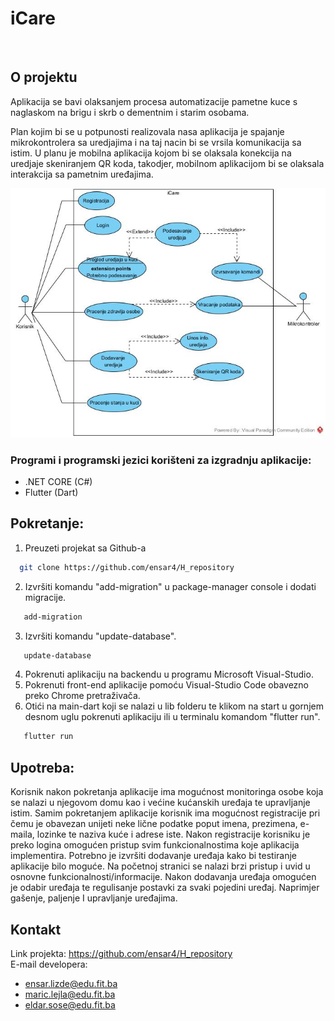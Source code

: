 # iCare
<br />

## O projektu
Aplikacija se bavi olaksanjem procesa automatizacije pametne kuce s naglaskom na brigu i skrb o dementnim i starim osobama. 

Plan kojim bi se u potpunosti realizovala nasa aplikacija je spajanje mikrokontrolera sa uredjajima i na taj nacin bi se vrsila komunikacija sa istim. U planu je mobilna aplikacija kojom bi se olaksala konekcija na uredjaje skeniranjem QR koda, takodjer, mobilnom aplikacijom bi se olaksala interakcija sa pametnim uređajima. 



![My Image](iCare.jpg)
<!-- Programi -->
### Programi i programski jezici korišteni za izgradnju aplikacije:
- .NET CORE (C#)
- Flutter (Dart)

<!-- Pokretanje -->
## Pokretanje:
1. Preuzeti projekat sa Github-a
 ```sh
   git clone https://github.com/ensar4/H_repository
   ```
2. Izvršiti komandu "add-migration" u package-manager console i dodati migracije.
```sh
   add-migration
   ```
3. Izvršiti komandu "update-database".
```sh
   update-database
   ```
4. Pokrenuti aplikaciju na backendu u programu Microsoft Visual-Studio.
5. Pokrenuti front-end aplikacije pomoću Visual-Studio Code obavezno preko Chrome pretraživača.
6. Otići na main-dart koji se nalazi u lib folderu te klikom na start u gornjem desnom uglu pokrenuti aplikaciju ili u terminalu komandom "flutter run".
```sh
   flutter run
   ```

<!-- upotreba -->
## Upotreba:
Korisnik nakon pokretanja aplikacije ima mogućnost monitoringa osobe koja se nalazi u njegovom domu kao i većine kućanskih uređaja te upravljanje istim.
Samim pokretanjem aplikacije korisnik ima mogućnost registracije pri čemu je obavezan unijeti neke lične podatke poput imena, prezimena, e-maila, lozinke te naziva kuće i adrese iste. Nakon registracije korisniku je preko logina omogućen pristup svim funkcionalnostima koje aplikacija implementira.
Potrebno je izvršiti dodavanje uređaja kako bi testiranje aplikacije bilo moguće. 
Na početnoj stranici se nalazi brzi pristup i uvid u osnovne funkcionalnosti/informacije. 
Nakon dodavanja uređaja omogućen je odabir uređaja te regulisanje postavki za svaki pojedini uređaj. Naprimjer gašenje, paljenje I upravljanje uređajima.  

<!-- kontakt -->
## Kontakt
Link projekta: https://github.com/ensar4/H_repository
<br />
E-mail developera:
<br />
- ensar.lizde@edu.fit.ba
- maric.lejla@edu.fit.ba
- eldar.sose@edu.fit.ba

